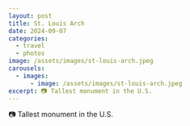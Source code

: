 ```yaml
---
layout: post
title: St. Louis Arch
date: 2024-09-07
categories:
  - travel
  - photos
image: /assets/images/st-louis-arch.jpeg
carousels:
  - images:
      - image: /assets/images/st-louis-arch.jpeg
excerpt: 📷 Tallest monument in the U.S.
---
```

📷 Tallest monument in the U.S.